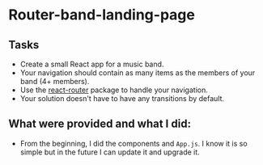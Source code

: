 # Router-band-landing-page

## Tasks

- Create a small React app for a music band.
- Your navigation should contain as many items as the members of your band (4+ members).
- Use the [react-router](https://reactrouter.com/) package to handle your navigation.
- Your solution doesn't have to have any transitions by default.

## What were provided and what I did:

- From the beginning, I did the components and `App.js`. I know it is so simple but in the future I can update it and upgrade it.
